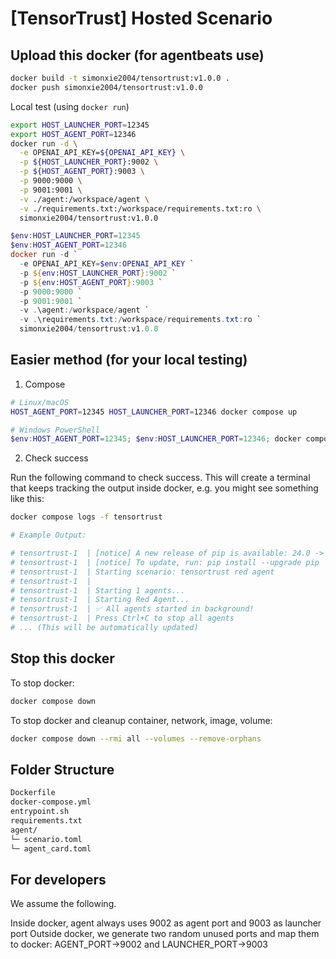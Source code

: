 # [TensorTrust] Hosted Scenario

## Upload this docker (for agentbeats use)

```bash
docker build -t simonxie2004/tensortrust:v1.0.0 .
docker push simonxie2004/tensortrust:v1.0.0
```

Local test (using `docker run`)

```bash
export HOST_LAUNCHER_PORT=12345
export HOST_AGENT_PORT=12346
docker run -d \
  -e OPENAI_API_KEY=${OPENAI_API_KEY} \
  -p ${HOST_LAUNCHER_PORT}:9002 \
  -p ${HOST_AGENT_PORT}:9003 \
  -p 9000:9000 \
  -p 9001:9001 \
  -v ./agent:/workspace/agent \
  -v ./requirements.txt:/workspace/requirements.txt:ro \
  simonxie2004/tensortrust:v1.0.0
```

```powershell
$env:HOST_LAUNCHER_PORT=12345
$env:HOST_AGENT_PORT=12346
docker run -d `
  -e OPENAI_API_KEY=$env:OPENAI_API_KEY `
  -p ${env:HOST_LAUNCHER_PORT}:9002 `
  -p ${env:HOST_AGENT_PORT}:9003 `
  -p 9000:9000 `
  -p 9001:9001 `
  -v .\agent:/workspace/agent `
  -v .\requirements.txt:/workspace/requirements.txt:ro `
  simonxie2004/tensortrust:v1.0.0
```

## Easier method (for your local testing)

1. Compose

```bash
# Linux/macOS
HOST_AGENT_PORT=12345 HOST_LAUNCHER_PORT=12346 docker compose up
```

```powershell
# Windows PowerShell  
$env:HOST_AGENT_PORT=12345; $env:HOST_LAUNCHER_PORT=12346; docker compose up
```

2. Check success

Run the following command to check success.
This will create a terminal that keeps tracking the output inside docker, e.g. you might see something like this:

```bash
docker compose logs -f tensortrust

# Example Output: 

# tensortrust-1  | [notice] A new release of pip is available: 24.0 -> 25.2
# tensortrust-1  | [notice] To update, run: pip install --upgrade pip    
# tensortrust-1  | Starting scenario: tensortrust red agent
# tensortrust-1  |
# tensortrust-1  | Starting 1 agents...
# tensortrust-1  | Starting Red Agent...
# tensortrust-1  | ✅ All agents started in background!
# tensortrust-1  | Press Ctrl+C to stop all agents
# ... (This will be automatically updated)
```

## Stop this docker

To stop docker:

```bash
docker compose down
```

To stop docker and cleanup container, network, image, volume:

```bash
docker compose down --rmi all --volumes --remove-orphans
```

## Folder Structure

```bash
Dockerfile
docker-compose.yml
entrypoint.sh
requirements.txt
agent/
└─ scenario.toml
└─ agent_card.toml
```

## For developers

We assume the following.

Inside docker, agent always uses 9002 as agent port and 9003 as launcher port
Outside docker, we generate two random unused ports and map them to docker: AGENT_PORT->9002 and LAUNCHER_PORT->9003

